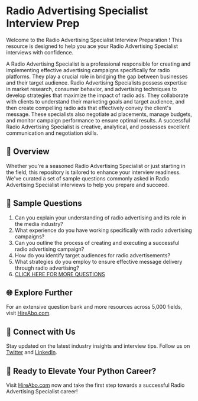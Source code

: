 # Radio Advertising Specialist Interview Prep

Welcome to the Radio Advertising Specialist Interview Preparation ! This resource is designed to help you ace your Radio Advertising Specialist interviews with confidence.

A Radio Advertising Specialist is a professional responsible for creating and implementing effective advertising campaigns specifically for radio platforms. They play a crucial role in bridging the gap between businesses and their target audience. Radio Advertising Specialists possess expertise in market research, consumer behavior, and advertising techniques to develop strategies that maximize the impact of radio ads. They collaborate with clients to understand their marketing goals and target audience, and then create compelling radio ads that effectively convey the client's message. These specialists also negotiate ad placements, manage budgets, and monitor campaign performance to ensure optimal results. A successful Radio Advertising Specialist is creative, analytical, and possesses excellent communication and negotiation skills.

## 🚀 Overview

Whether you're a seasoned Radio Advertising Specialist or just starting in the field, this repository is tailored to enhance your interview readiness. We've curated a set of sample questions commonly asked in Radio Advertising Specialist interviews to help you prepare and succeed.

## 📝 Sample Questions

1. Can you explain your understanding of radio advertising and its role in the media industry?
2. What experience do you have working specifically with radio advertising campaigns?
3. Can you outline the process of creating and executing a successful radio advertising campaign?
4. How do you identify target audiences for radio advertisements?
5. What strategies do you employ to ensure effective message delivery through radio advertising?
6. [CLICK HERE FOR MORE QUESTIONS](https://hireabo.com/job/8_3_34/Radio%20Advertising%20Specialist)

## 🌐 Explore Further

For an extensive question bank and more resources across 5,000 fields, visit [HireAbo.com](https://www.hireabo.com).

## 📱 Connect with Us

Stay updated on the latest industry insights and interview tips. Follow us on [Twitter](https://twitter.com/hireabo) and [LinkedIn](https://www.linkedin.com/in/hire-abo-3609972a8/).

## 🚀 Ready to Elevate Your Python Career?

Visit [HireAbo.com](https://www.hireabo.com) now and take the first step towards a successful Radio Advertising Specialist career!